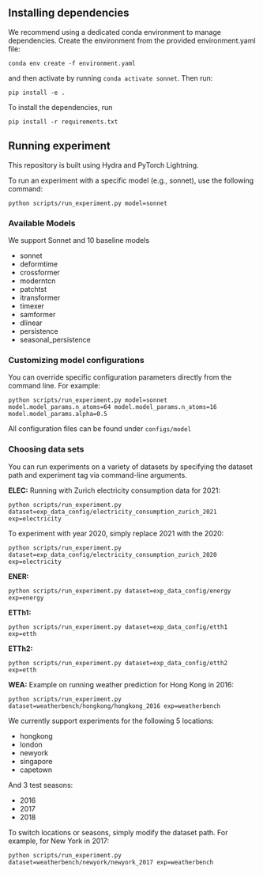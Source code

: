 
## Installing dependencies 

We recommend using a dedicated conda environment to manage dependencies. Create the environment from the provided environment.yaml file:
```
conda env create -f environment.yaml
```
and then activate by running `conda activate sonnet`. Then run:
```
pip install -e .
```

To install the dependencies, run 
```
pip install -r requirements.txt
```



## Running experiment

This repository is built using Hydra and PyTorch Lightning.

To run an experiment with a specific model (e.g., sonnet), use the following command:

```
python scripts/run_experiment.py model=sonnet
```

### Available Models

We support Sonnet and 10 baseline models
- sonnet
- deformtime
- crossformer
- moderntcn
- patchtst
- itransformer
- timexer
- samformer
- dlinear
- persistence
- seasonal_persistence
    

### Customizing model configurations

You can override specific configuration parameters directly from the command line. For example:

```
python scripts/run_experiment.py model=sonnet model.model_params.n_atoms=64 model.model_params.n_atoms=16 model.model_params.alpha=0.5
```

All configuration files can be found under `configs/model`


### Choosing data sets

You can run experiments on a variety of datasets by specifying the dataset path and experiment tag via command-line arguments.

**ELEC:**
Running with Zurich electricity consumption data for 2021:
```
python scripts/run_experiment.py dataset=exp_data_config/electricity_consumption_zurich_2021 exp=electricity
```
To experiment with year 2020, simply replace 2021 with the 2020:
```
python scripts/run_experiment.py dataset=exp_data_config/electricity_consumption_zurich_2020 exp=electricity
```

**ENER:**
```
python scripts/run_experiment.py dataset=exp_data_config/energy exp=energy
```

**ETTh1:**
```
python scripts/run_experiment.py dataset=exp_data_config/etth1 exp=etth
```

**ETTh2:**
```
python scripts/run_experiment.py dataset=exp_data_config/etth2 exp=etth
```

**WEA:**
Example on running weather prediction for Hong Kong in 2016:
```
python scripts/run_experiment.py dataset=weatherbench/hongkong/hongkong_2016 exp=weatherbench
```
We currently support experiments for the following 5 locations:
- hongkong
- london
- newyork
- singapore
- capetown

And 3 test seasons:
- 2016
- 2017
- 2018

To switch locations or seasons, simply modify the dataset path. For example, for New York in 2017:
```
python scripts/run_experiment.py dataset=weatherbench/newyork/newyork_2017 exp=weatherbench
```
